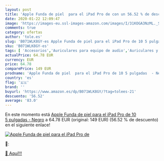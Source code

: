 ```yaml
---
layout: post
title: 'Apple Funda de piel  para el iPad Pro de con un 56.52 % de descuento'
date: 2020-01-22 12:09:47
image: 'https://images-eu.ssl-images-amazon.com/images/I/31KOGA3NzML._SL400_.jpg'
comments: true
category: ofertas
author: 'tole.es'
slug: 'B071WLK8GY-es Apple Funda de piel para el iPad Pro de 10 5 pulgadas - Negro'
sku: 'B071WLK8GY-es'
tags: [ 'Accesorios','Auriculares para equipo de audio','Auriculares y accesorios','Cables USB','Cables y accesorios','Cables y conectores','Electrónica','Informática','apple','ipad', ]
actualPrice: 64.78 EUR
currency: EUR
price: 64.78
comparePrice: 149 EUR
prodname: 'Apple Funda de piel  para el iPad Pro de 10 5 pulgadas  - Negro'
country: 'es'
flag: '🇪🇸'
brand: ''
buyurl: 'https://www.amazon.es/dp/B071WLK8GY/?tag=tolees-21'
descuento: '56.52'
average: '83.0'
---
```


En este momento está [Apple Funda de piel  para el iPad Pro de 10 5 pulgadas  - Negro](https://www.amazon.es/dp/B071WLK8GY/?tag=tolees-21) a 64.78 EUR (original: 149 EUR) (56.52 %  de descuento) en el siguiente enlace!

[![Apple Funda de piel  para el iPad Pro de](https://images-eu.ssl-images-amazon.com/images/I/31KOGA3NzML._SL400_.jpg)](https://www.amazon.es/dp/B071WLK8GY/?tag=tolees-21)

🔎:


[🛒 Aquí!!!](https://www.amazon.es/dp/B071WLK8GY/?tag=tolees-21)
